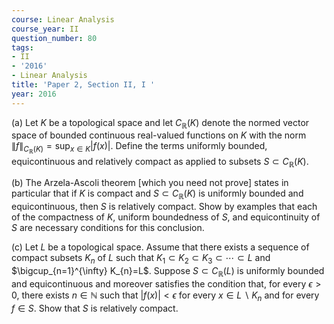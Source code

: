 ```yaml
---
course: Linear Analysis
course_year: II
question_number: 80
tags:
- II
- '2016'
- Linear Analysis
title: 'Paper 2, Section II, I '
year: 2016
---
```




(a) Let $K$ be a topological space and let $C_{\mathbb{R}}(K)$ denote the normed vector space of bounded continuous real-valued functions on $K$ with the norm $\|f\|_{C_{\mathbb{R}}(K)}=\sup _{x \in K}|f(x)|$. Define the terms uniformly bounded, equicontinuous and relatively compact as applied to subsets $S \subset C_{\mathbb{R}}(K)$.

(b) The Arzela-Ascoli theorem [which you need not prove] states in particular that if $K$ is compact and $S \subset C_{\mathbb{R}}(K)$ is uniformly bounded and equicontinuous, then $S$ is relatively compact. Show by examples that each of the compactness of $K$, uniform boundedness of $S$, and equicontinuity of $S$ are necessary conditions for this conclusion.

(c) Let $L$ be a topological space. Assume that there exists a sequence of compact subsets $K_{n}$ of $L$ such that $K_{1} \subset K_{2} \subset K_{3} \subset \cdots \subset L$ and $\bigcup_{n=1}^{\infty} K_{n}=L$. Suppose $S \subset C_{\mathbb{R}}(L)$ is uniformly bounded and equicontinuous and moreover satisfies the condition that, for every $\epsilon>0$, there exists $n \in \mathbb{N}$ such that $|f(x)|<\epsilon$ for every $x \in L \backslash K_{n}$ and for every $f \in S$. Show that $S$ is relatively compact.